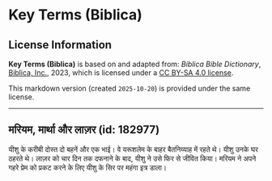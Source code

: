 # Key Terms (Biblica)

## License Information

**Key Terms (Biblica)** is based on and adapted from: _Biblica Bible Dictionary_, [Biblica, Inc.](https://www.biblica.com/), 2023, which is licensed under a [CC BY-SA 4.0 license](https://creativecommons.org/licenses/by-sa/4.0/legalcode.en).

This markdown version (created `2025-10-20`) is provided under the same license.



--------------------------------

## मरियम, मार्था और लाज़र (id: 182977)

यीशु के करीबी दोस्त दो बहनें और एक भाई। वे यरूशलेम के बाहर बैतनिय्याह में रहते थे। यीशु उनके घर ठहरते थे। लाज़र को चार दिन तक दफनाने के बाद, यीशु ने उसे फिर से जीवित किया। मरियम ने अपने गहरे प्रेम को प्रकट करने के लिए यीशु के सिर पर महंगा इत्र डाला।


